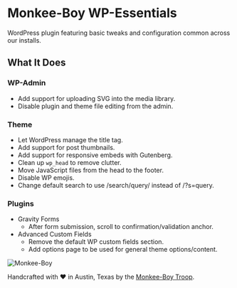 # Monkee-Boy WP-Essentials

WordPress plugin featuring basic tweaks and configuration common across our installs.

## What It Does

### WP-Admin

* Add support for uploading SVG into the media library.
* Disable plugin and theme file editing from the admin.

### Theme

* Let WordPress manage the title tag.
* Add support for post thumbnails.
* Add support for responsive embeds with Gutenberg.
* Clean up `wp_head` to remove clutter.
* Move JavaScript files from the head to the footer.
* Disable WP emojis.
* Change default search to use /search/query/ instead of /?s=query.

### Plugins

* Gravity Forms
  * After form submission, scroll to confirmation/validation anchor.
* Advanced Custom Fields
  * Remove the default WP custom fields section.
  * Add options page to be used for general theme options/content.


![Monkee-Boy](http://assets.monkee-boy.com/mboy-logo-tagline.jpg)

Handcrafted with ♥ in Austin, Texas by the [Monkee-Boy Troop](https://www.monkee-boy.com/who/the-troop/).
